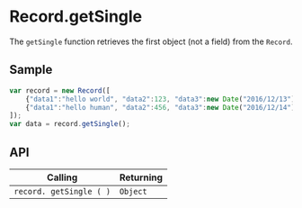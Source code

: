 # Record.getSingle

The `getSingle` function retrieves the first object (not a field) from the `Record`.

## Sample

```javascript
var record = new Record([
    {"data1":"hello world", "data2":123, "data3":new Date("2016/12/13") },
    {"data1":"hello human", "data2":456, "data3":new Date("2016/12/14") }
]);
var data = record.getSingle();
```

## API

| Calling | Returning |
|---|---|
| `record. getSingle ( )` | `Object` |
